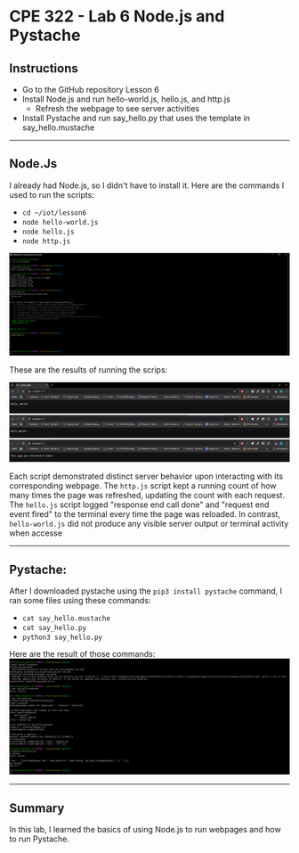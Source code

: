 # CPE 322 - Lab 6 Node.js and Pystache
## Instructions

- Go to the GitHub repository Lesson 6
- Install Node.js and run hello-world.js, hello.js, and http.js
  - Refresh the webpage to see server activities
- Install Pystache and run say_hello.py that uses the template in say_hello.mustache


--- 
## Node.Js

I already had Node.js, so I didn't have to install it. Here are the commands I used to run the scripts:

- `cd ~/iot/lesson6`
- `node hello-world.js`
- `node hello.js` 
- `node http.js `

![](https://github.com/Dennis3204/CPE-322/blob/main/Labs/Lab%206/node.png)


These are the results of running the scrips:

![hello-world.js:](https://github.com/Dennis3204/CPE-322/blob/main/Labs/Lab%206/hello-world.png)
![hello.js:](https://github.com/Dennis3204/CPE-322/blob/main/Labs/Lab%206/hello1.png)
![http.js:](https://github.com/Dennis3204/CPE-322/blob/main/Labs/Lab%206/http.png)

Each script demonstrated distinct server behavior upon interacting with its corresponding webpage. The `http.js` script kept a running count of how many times the page was refreshed, updating the count with each request. The `hello.js` script logged "response end call done" and "request end event fired" to the terminal every time the page was reloaded. In contrast, `hello-world.js` did not produce any visible server output or terminal activity when accesse

---
## Pystache:
After I downloaded pystache using the `pip3 install pystache` command, I ran some files using these commands: 

- `cat say_hello.mustache`
- `cat say_hello.py`
- `python3 say_hello.py`

Here are the result of those commands:
![http.js:](https://github.com/Dennis3204/CPE-322/blob/main/Labs/Lab%206/pystache.png)

---

## Summary
In this lab, I learned the basics of using Node.js to run webpages and how to run Pystache.
